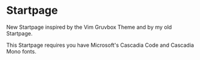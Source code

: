 # Startpage
New Startpage inspired by the Vim Gruvbox Theme and by my old Startpage.

This Startpage requires you have Microsoft's Cascadia Code and Cascadia Mono fonts.
